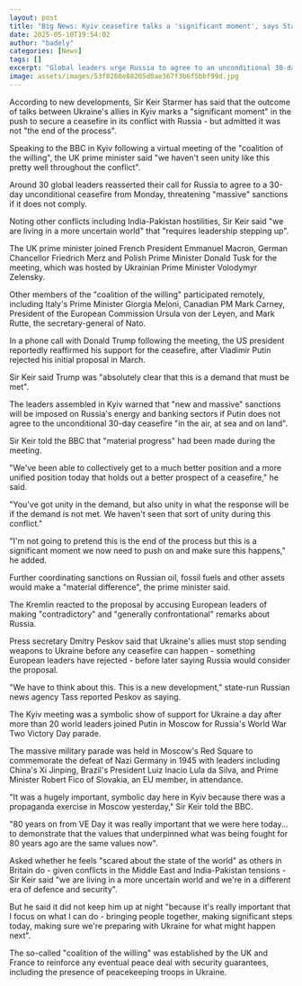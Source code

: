 ```yaml
---
layout: post
title: "Big News: Kyiv ceasefire talks a 'significant moment', says Starmer"
date: 2025-05-10T19:54:02
author: "badely"
categories: [News]
tags: []
excerpt: "Global leaders urge Russia to agree to an unconditional 30-day ceasefire from Monday, warning of further sanctions if it does not comply."
image: assets/images/53f8260e88205d0ae367f3b6f5bbf99d.jpg
---
```


According to new developments, Sir Keir Starmer has said that the outcome of talks between Ukraine's allies in Kyiv marks a "significant moment" in the push to secure a ceasefire in its conflict with Russia - but admitted it was not "the end of the process".

Speaking to the BBC in Kyiv following a virtual meeting of the "coalition of the willing", the UK prime minister said "we haven't seen unity like this pretty well throughout the conflict".

Around 30 global leaders reasserted their call for Russia to agree to a 30-day unconditional ceasefire from Monday, threatening "massive" sanctions if it does not comply.

Noting other conflicts including India-Pakistan hostilities, Sir Keir said "we are living in a more uncertain world" that "requires leadership stepping up".

The UK prime minister joined French President Emmanuel Macron, German Chancellor Friedrich Merz and Polish Prime Minister Donald Tusk for the meeting, which was hosted by Ukrainian Prime Minister Volodymyr Zelensky.

Other members of the "coalition of the willing" participated remotely, including Italy's Prime Minister Giorgia Meloni, Canadian PM Mark Carney, President of the European Commission Ursula von der Leyen, and Mark Rutte, the secretary-general of Nato.

In a phone call with Donald Trump following the meeting, the US president reportedly reaffirmed his support for the ceasefire, after Vladimir Putin rejected his initial proposal in March.

Sir Keir said Trump was "absolutely clear that this is a demand that must be met".

The leaders assembled in Kyiv warned that "new and massive" sanctions will be imposed on Russia's energy and banking sectors if Putin does not agree to the unconditional 30-day ceasefire "in the air, at sea and on land".

Sir Keir told the BBC that "material progress" had been made during the meeting.

"We've been able to collectively get to a much better position and a more unified position today that holds out a better prospect of a ceasefire," he said. 

"You've got unity in the demand, but also unity in what the response will be if the demand is not met. We haven't seen that sort of unity during this conflict."

"I'm not going to pretend this is the end of the process but this is a significant moment we now need to push on and make sure this happens," he added.

Further coordinating sanctions on Russian oil, fossil fuels and other assets would make a "material difference", the prime minister said.

The Kremlin reacted to the proposal by accusing European leaders of making "contradictory" and "generally confrontational" remarks about Russia.

Press secretary Dmitry Peskov said that Ukraine's allies must stop sending weapons to Ukraine before any ceasefire can happen - something European leaders have rejected - before later saying Russia would consider the proposal.

"We have to think about this. This is a new development," state-run Russian news agency Tass reported Peskov as saying.

The Kyiv meeting was a symbolic show of support for Ukraine a day after more than 20 world leaders joined Putin in Moscow for Russia's World War Two Victory Day parade.

The massive military parade was held in Moscow's Red Square to commemorate the defeat of Nazi Germany in 1945 with leaders including China's Xi Jinping, Brazil's  President Luiz Inacio Lula da Silva, and Prime Minister Robert Fico of Slovakia, an EU member, in attendance.

"It was a hugely important, symbolic day here in Kyiv because there was a propaganda exercise in Moscow yesterday," Sir Keir told the BBC.

"80 years on from VE Day it was really important that we were here today... to demonstrate that the values that underpinned what was being fought for 80 years ago are the same values now".

Asked whether he feels "scared about the state of the world" as others in Britain do - given conflicts in the Middle East and India-Pakistan tensions - Sir Keir said "we are living in a more uncertain world and we're in a different era of defence and security".

But he said it did not keep him up at night "because it's really important that I focus on what I can do - bringing people together, making significant steps today, making sure we're preparing with Ukraine for what might happen next".

The so-called "coalition of the willing" was established by the UK and France to reinforce any eventual peace deal with security guarantees, including the presence of peacekeeping troops in Ukraine.

